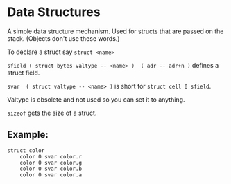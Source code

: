 # Data Structures

A simple data structure mechanism.  Used for structs that are passed on the stack.  (Objects don't use these words.)

To declare a struct say  `struct <name>`

`sfield ( struct bytes valtype -- <name> )  ( adr -- adr+n )`  defines a struct field.

`svar  ( struct valtype -- <name> )` is short for `struct cell 0 sfield`.

Valtype is obsolete and not used so you can set it to anything.

`sizeof`  gets the size of a struct. 

## Example:

```
struct color
    color 0 svar color.r
    color 0 svar color.g
    color 0 svar color.b
    color 0 svar color.a
```